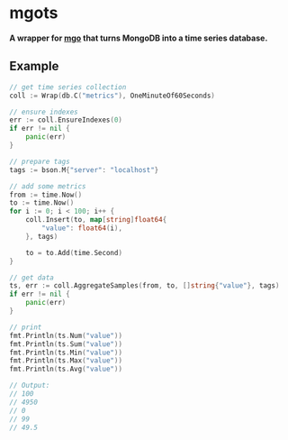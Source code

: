 # mgots

**A wrapper for [mgo](https://github.com/globalsign/mgo) that turns MongoDB into a time series database.**

## Example

```go
// get time series collection
coll := Wrap(db.C("metrics"), OneMinuteOf60Seconds)

// ensure indexes
err := coll.EnsureIndexes(0)
if err != nil {
    panic(err)
}

// prepare tags
tags := bson.M{"server": "localhost"}

// add some metrics
from := time.Now()
to := time.Now()
for i := 0; i < 100; i++ {
    coll.Insert(to, map[string]float64{
        "value": float64(i),
    }, tags)

    to = to.Add(time.Second)
}

// get data
ts, err := coll.AggregateSamples(from, to, []string{"value"}, tags)
if err != nil {
    panic(err)
}

// print
fmt.Println(ts.Num("value"))
fmt.Println(ts.Sum("value"))
fmt.Println(ts.Min("value"))
fmt.Println(ts.Max("value"))
fmt.Println(ts.Avg("value"))

// Output:
// 100
// 4950
// 0
// 99
// 49.5
```
